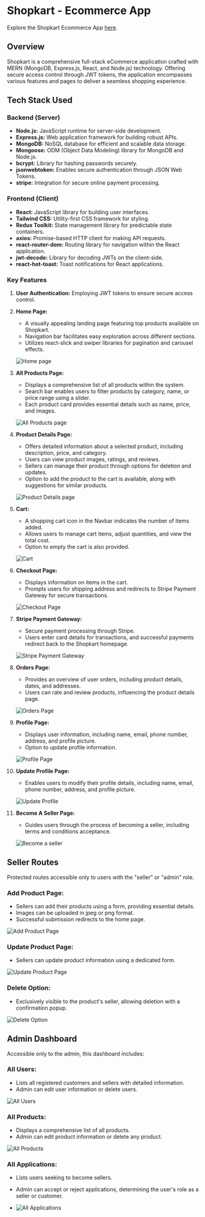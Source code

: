 # Shopkart - Ecommerce App

Explore the Shopkart Ecommerce App [here](https://shopkart-ecommerce-app.netlify.app/).

## Overview

Shopkart is a comprehensive full-stack eCommerce application crafted with MERN (MongoDB, Express.js, React, and Node.js) technology. Offering secure access control through JWT tokens, the application encompasses various features and pages to deliver a seamless shopping experience.

## Tech Stack Used

### Backend (Server)
- **Node.js:** JavaScript runtime for server-side development.
- **Express.js:** Web application framework for building robust APIs.
- **MongoDB:** NoSQL database for efficient and scalable data storage.
- **Mongoose:** ODM (Object Data Modeling) library for MongoDB and Node.js.
- **bcrypt:** Library for hashing passwords securely.
- **jsonwebtoken:** Enables secure authentication through JSON Web Tokens.
- **stripe:** Integration for secure online payment processing.

### Frontend (Client)
- **React:** JavaScript library for building user interfaces.
- **Tailwind CSS:** Utility-first CSS framework for styling.
- **Redux Toolkit:** State management library for predictable state containers.
- **axios:** Promise-based HTTP client for making API requests.
- **react-router-dom:** Routing library for navigation within the React application.
- **jwt-decode:** Library for decoding JWTs on the client-side.
- **react-hot-toast:** Toast notifications for React applications.

### Key Features

1. **User Authentication:** Employing JWT tokens to ensure secure access control.

2. **Home Page:**
   - A visually appealing landing page featuring top products available on Shopkart.
   - Navigation bar facilitates easy exploration across different sections.
   - Utilizes react-slick and swiper libraries for pagination and carousel effects.

   ![Home page](client/src/assets/homepage.png)

3. **All Products Page:**
   - Displays a comprehensive list of all products within the system.
   - Search bar enables users to filter products by category, name, or price range using a slider.
   - Each product card provides essential details such as name, price, and images.

   ![All Products page](client/src/assets/allproducts.png)

4. **Product Details Page:**
   - Offers detailed information about a selected product, including description, price, and category.
   - Users can view product images, ratings, and reviews.
   - Sellers can manage their product through options for deletion and updates.
   - Option to add the product to the cart is available, along with suggestions for similar products.

   ![Product Details page](client/src/assets/singleProduct.png)

5. **Cart:**
   - A shopping cart icon in the Navbar indicates the number of items added.
   - Allows users to manage cart items, adjust quantities, and view the total cost.
   - Option to empty the cart is also provided.

   ![Cart](client/src/assets/Cart.png)

6. **Checkout Page:**
   - Displays information on items in the cart.
   - Prompts users for shipping address and redirects to Stripe Payment Gateway for secure transactions.

   ![Checkout Page](client/src/assets/checkout.png)

7. **Stripe Payment Gateway:**
   - Secure payment processing through Stripe.
   - Users enter card details for transactions, and successful payments redirect back to the Shopkart homepage.

   ![Stripe Payment Gateway](client/src/assets/stripechekout.png)

8. **Orders Page:**
   - Provides an overview of user orders, including product details, dates, and addresses.
   - Users can rate and review products, influencing the product details page.

   ![Orders Page](client/src/assets/allorders.png)

9. **Profile Page:**
   - Displays user information, including name, email, phone number, address, and profile picture.
   - Option to update profile information.

   ![Profile Page](client/src/assets/UserProfile.png)

10. **Update Profile Page:**
    - Enables users to modify their profile details, including name, email, phone number, address, and profile picture.

    ![Update Profile](client/src/assets/UpdateProfile.png)

11. **Become A Seller Page:**
    - Guides users through the process of becoming a seller, including terms and conditions acceptance.

    ![Become a seller](client/src/assets/BecomeASeller.png)

## Seller Routes

Protected routes accessible only to users with the "seller" or "admin" role.

### Add Product Page:

   - Sellers can add their products using a form, providing essential details.
   - Images can be uploaded in jpeg or png format.
   - Successful submission redirects to the home page.

   ![Add Product Page](client/src/assets/addproduct.png)

### Update Product Page:

   - Sellers can update product information using a dedicated form.

   ![Update Product Page](client/src/assets/updateProduct.png)

### Delete Option:

   - Exclusively visible to the product's seller, allowing deletion with a confirmation popup.

   ![Delete Option](client/src/assets/DeleteOption.png)

## Admin Dashboard

Accessible only to the admin, this dashboard includes:

### All Users:

   - Lists all registered customers and sellers with detailed information.
   - Admin can edit user information or delete users.

   ![All Users](client/src/assets/adminUserPage.png)

### All Products:

   - Displays a comprehensive list of all products.
   - Admin can edit product information or delete any product.

   ![All Products](client/src/assets/adminProduct.png)

### All Applications:

   - Lists users seeking to become sellers.
   - Admin can accept or reject applications, determining the user's role as a seller or customer.

 - ![All Applications](client/src/assets/adminApplicationAccept.png)